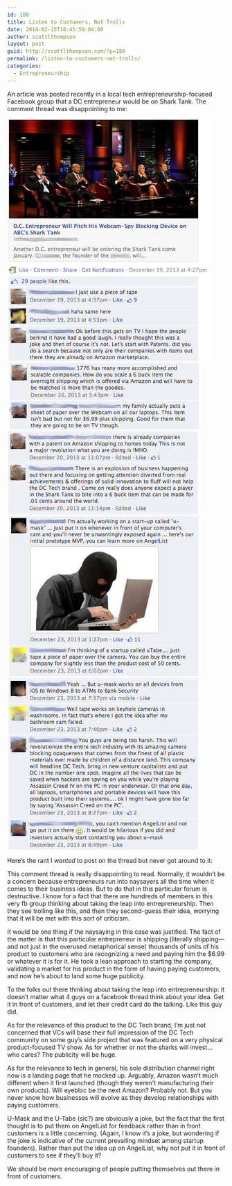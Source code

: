 ```yaml
---
id: 180
title: Listen to Customers, Not Trolls
date: 2014-02-15T16:45:59-04:00
author: scottlthompson
layout: post
guid: http://scottlthompson.com/?p=180
permalink: /listen-to-customers-not-trolls/
categories:
  - Entrepreneurship
---
```

An article was posted recently in a local tech entrepreneurship-focused Facebook group that a DC entrepreneur would be on Shark Tank. The comment thread was disappointing to me:

<div>
</div>

<div>
  
  ![image](/img/Screen-Shot-2014-01-01-at-4.12.52-PM1.png) 
  ![image](/img/Screen-Shot-2014-01-01-at-4.13.22-PM.png) 
  ![image](/img/Screen-Shot-2014-01-01-at-4.13.49-PM.png) 
  ![image](/img/Screen-Shot-2014-01-01-at-4.14.08-PM.png) 
  ![image](/img/Screen-Shot-2014-01-01-at-4.14.22-PM.png)   
</div>

<div>
</div>

Here&#8217;s the rant I _wanted_ to post on the thread but never got around to it:

This comment thread is really disappointing to read. Normally, it wouldn&#8217;t be a concern because entrepreneurs run into naysayers all the time when it comes to their business ideas. But to do that in this particular forum is destructive. I know for a fact that there are hundreds of members in this very fb group thinking about taking the leap into entrepreneurship. Then they see trolling like this, and then they second-guess their idea, worrying that it will be met with this sort of criticism.

It would be one thing if the naysaying in this case was justified. The fact of the matter is that this particular entrepreneur is shipping (literally shipping—and not just in the overused metaphorical sense) thousands of units of his product to customers who are recognizing a need and paying him the $6.99 or whatever it is for it. He took a lean approach to starting the company, validating a market for his product in the form of having paying customers, and now he&#8217;s about to land some huge publicity.

To the folks out there thinking about taking the leap into entrepreneurship: it doesn&#8217;t matter what 4 guys on a facebook thread think about your idea. Get it in front of customers, and let their credit card do the talking. Like this guy did.

As for the relevance of this product to the DC Tech brand, I&#8217;m just not concerned that VCs will base their full impression of the DC Tech community on some guy&#8217;s side project that was featured on a very physical product-focused TV show. As for whether or not the sharks will invest&#8230; who cares? The publicity will be huge.

As for the relevance to tech in general, his sole distribution channel right now is a landing page that he mocked up. Arguably, Amazon wasn&#8217;t much different when it first launched (though they weren&#8217;t manufacturing their own products). Will eyebloc be the next Amazon? Probably not. But you never know how businesses will evolve as they develop relationships with paying customers.

U-Mask and the U-Tabe (sic?) are obviously a joke, but the fact that the first thought is to put them on AngelList for feedback rather than in front customers is a little concerning. (Again, I know it&#8217;s a joke, but wondering if the joke is indicative of the current prevailing mindset among startup founders). Rather than put the idea up on AngelList, why not put it in front of customers to see if they&#8217;ll buy it?

We should be more encouraging of people putting themselves out there in front of customers.
